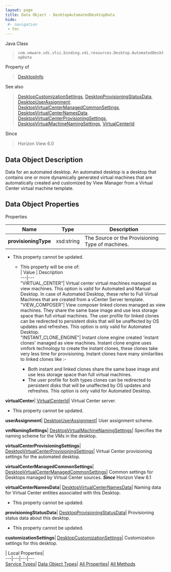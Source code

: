 ```yaml
---
layout: page
title: Data Object - DesktopAutomatedDesktopData
hide:
 #- navigation
 - toc
---
```






Java Class  
> `com.vmware.vdi.vlsi.binding.vdi.resources.Desktop.AutomatedDesktopData`

Property of  
> [DesktopInfo](vdi.resources.Desktop.DesktopInfo.md#field_detail)

See also  
> [DesktopCustomizationSettings](vdi.resources.Desktop.CustomizationSettings.md), [DesktopProvisioningStatusData](vdi.resources.Desktop.ProvisioningStatusData.md), [DesktopUserAssignment](vdi.resources.Desktop.UserAssignment.md), [DesktopVirtualCenterManagedCommonSettings](vdi.resources.Desktop.VirtualCenterManagedCommonSettings.md), [DesktopVirtualCenterNamesData](vdi.resources.Desktop.VirtualCenterNamesData.md), [DesktopVirtualCenterProvisioningSettings](vdi.resources.Desktop.VirtualCenterProvisioningSettings.md), [DesktopVirtualMachineNamingSettings](vdi.resources.Desktop.VirtualMachineNamingSettings.md), [VirtualCenterId](vdi.entity.VirtualCenterId.md)

Since  
> Horizon View 6.0


## Data Object Description 

Data for an automated desktop. An automated desktop is a desktop that contains one or more dynamically generated virtual machines that are automatically created and customized by View Manager from a Virtual Center virtual machine template. 

## Data Object Properties

Properties

Name |  Type |  Description   
---|---|---  
**provisioningType**|  xsd:string|  The Source or the Provisioning Type of machines.   


* This property cannot be updated.
  * This property will be one of:  
|  Value |  Description   
---|---  
"VIRTUAL_CENTER"| Virtual center virtual machines managed as view machines. This option is valid for Automated and Manual Desktop. In case of Automated Desktop, these refer to Full Virtual Machines that are created from a vCenter Server template.  
"VIEW_COMPOSER"| View composer linked clones managed as view machines. They share the same base image and use less storage space than full virtual machines. The user profile for linked clones can be redirected to persistent disks that will be unaffected by OS updates and refreshes. This option is only valid for Automated Desktop.  
"INSTANT_CLONE_ENGINE"| Instant clone engine created 'instant clones' managed as view machines. Instant clone engine uses vmfork technology to create the instant clones, these clones take very less time for provisioning. Instant clones have many similarities to linked clones like :-  

    * Both instant and linked clones share the same base image and use less storage space than full virtual machines.
    * The user profile for both types clones can be redirected to persistent disks that will be unaffected by OS updates and refreshes.
This option is only valid for Automated Desktop.  

  
**virtualCenter**| [VirtualCenterId](vdi.entity.VirtualCenterId.md)|  Virtual Center server.   


* This property cannot be updated.

  
**userAssignment**| [DesktopUserAssignment](vdi.resources.Desktop.UserAssignment.md)|  User assignment scheme.   
  
**vmNamingSettings**| [DesktopVirtualMachineNamingSettings](vdi.resources.Desktop.VirtualMachineNamingSettings.md)|  Specifies the naming scheme for the VMs in the desktop.   
  
**virtualCenterProvisioningSettings**| [DesktopVirtualCenterProvisioningSettings](vdi.resources.Desktop.VirtualCenterProvisioningSettings.md)|  Virtual Center provisioning settings for the automated desktop.   
  
**virtualCenterManagedCommonSettings**| [DesktopVirtualCenterManagedCommonSettings](vdi.resources.Desktop.VirtualCenterManagedCommonSettings.md)|  Common settings for Desktops managed by Virtual Center sources.  **_Since_** Horizon View 6.1  
  
**virtualCenterNamesData**| [DesktopVirtualCenterNamesData](vdi.resources.Desktop.VirtualCenterNamesData.md)|  Naming data for Virtual Center entities associated with this Desktop.   


* This property cannot be updated.

  
**provisioningStatusData**| [DesktopProvisioningStatusData](vdi.resources.Desktop.ProvisioningStatusData.md)|  Provisioning status data about this desktop.   


* This property cannot be updated.

  
**customizationSettings**| [DesktopCustomizationSettings](vdi.resources.Desktop.CustomizationSettings.md)|  Customization settings for this desktop.   
  
  
  
 | Local Properties|   
---|---|---|---  
[Service Types](index-mo_types.md)| [Data Object Types](index-do_types.md)| [All Properties](index-properties.md)| [All Methods](index-methods.md)  
  
  
